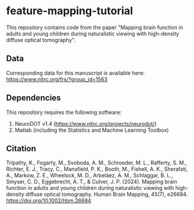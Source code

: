 # feature-mapping-tutorial

This repository contains code from the paper "Mapping brain function in adults and young children during naturalistic viewing with high-density diffuse optical tomography". 

## Data
Corresponding data for this manuscript is available here: https://www.nitrc.org/frs/?group_id=1563

## Dependencies
This repository requires the following software: 
1. NeuroDOT v1.4 (https://www.nitrc.org/projects/neurodot/)
2. Matlab (including the Statistics and Machine Learning Toolbox)

## Citation
Tripathy, K., Fogarty, M., Svoboda, A. M., Schroeder, M. L., Rafferty, S. M., Richter, E. J., Tracy, C., Mansfield, P. K., Booth, M., Fishell, A. K., Sherafati, A., Markow, Z. E., Wheelock, M. D., Arbeláez, A. M., Schlaggar, B. L., Smyser, C. D., Eggebrecht, A. T., & Culver, J. P. (2024). Mapping brain function in adults and young children during naturalistic viewing with high-density diffuse optical tomography. Human Brain Mapping, 45(7), e26684. https://doi.org/10.1002/hbm.26684
